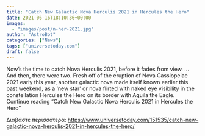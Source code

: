 ```yaml
---
title: "Catch New Galactic Nova Herculis 2021 in Hercules the Hero"
date: 2021-06-16T18:10:36+00:00
images:
  - "images/post/n-her-2021.jpg"
author: "AstroBot"
categories: ["News"]
tags: ["universetoday.com"]
draft: false
---
```


Now’s the time to catch Nova Herculis 2021, before it fades from view. …And then, there were two. Fresh off of the eruption of Nova Cassiopeiae 2021 early this year, another galactic nova made itself known earlier this past weekend, as a ‘new star’ or nova flirted with naked eye visibility in the constellation Hercules the Hero on its border with Aquila the Eagle. Continue reading “Catch New Galactic Nova Herculis 2021 in Hercules the Hero” 

Διαβάστε περισσότερα: https://www.universetoday.com/151535/catch-new-galactic-nova-herculis-2021-in-hercules-the-hero/
